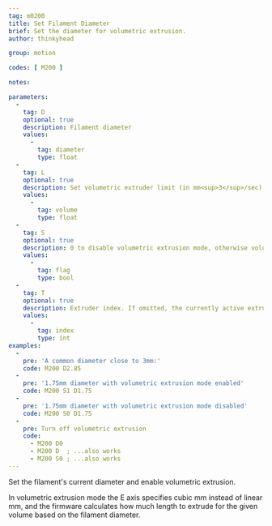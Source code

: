 ```yaml
---
tag: m0200
title: Set Filament Diameter
brief: Set the diameter for volumetric extrusion.
author: thinkyhead

group: motion

codes: [ M200 ]

notes:

parameters:
  -
    tag: D
    optional: true
    description: Filament diameter
    values:
      -
        tag: diameter
        type: float
  -
    tag: L
    optional: true
    description: Set volumetric extruder limit (in mm<sup>3</sup>/sec). `L0` disables the limit. (Requires `VOLUMETRIC_EXTRUDER_LIMIT`.)
    values:
      -
        tag: volume
        type: float
  -
    tag: S
    optional: true
    description: 0 to disable volumetric extrusion mode, otherwise volumetric is enabled.
    values:
      -
        tag: flag
        type: bool
  -
    tag: T
    optional: true
    description: Extruder index. If omitted, the currently active extruder will be used.
    values:
      -
        tag: index
        type: int
examples:
  -
    pre: 'A common diameter close to 3mm:'
    code: M200 D2.85
  -
    pre: '1.75mm diameter with volumetric extrusion mode enabled'
    code: M200 S1 D1.75
  -
    pre: '1.75mm diameter with volumetric extrusion mode disabled'
    code: M200 S0 D1.75
  -
    pre: Turn off volumetric extrusion
    code:
      - M200 D0
      - M200 D  ; ...also works
      - M200 S0 ; ...also works
---
```


Set the filament's current diameter and enable volumetric extrusion.

In volumetric extrusion mode the E axis specifies cubic mm instead of linear mm, and the firmware calculates how much length to extrude for the given volume based on the filament diameter.

